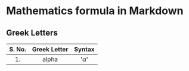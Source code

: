 # Mathematics formula in Markdown

## Greek Letters
| S. No. | Greek Letter | Syntax |
| :---: | :---: | :---: |
| 1.  |  alpha  | '$\alpha$'  | 
